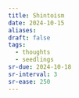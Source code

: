 ```yaml
---
title: Shintoism
date: 2024-10-15
aliases: 
draft: false
tags:
  - thoughts
  - seedlings
sr-due: 2024-10-18
sr-interval: 3
sr-ease: 250
---
```

